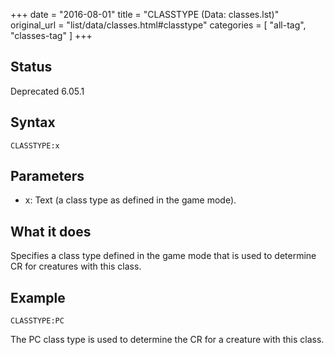 +++
date = "2016-08-01"
title = "CLASSTYPE (Data: classes.lst)"
original_url = "list/data/classes.html#classtype"
categories = [ "all-tag", "classes-tag" ]
+++

## Status

Deprecated 6.05.1

## Syntax

`CLASSTYPE:x`

## Parameters

-   x: Text (a class type as defined in the game mode).



What it does
------------

Specifies a class type defined in the game mode that is used to
determine CR for creatures with this class.

Example
-------

`CLASSTYPE:PC`

The PC class type is used to determine the CR for a creature with this
class.

